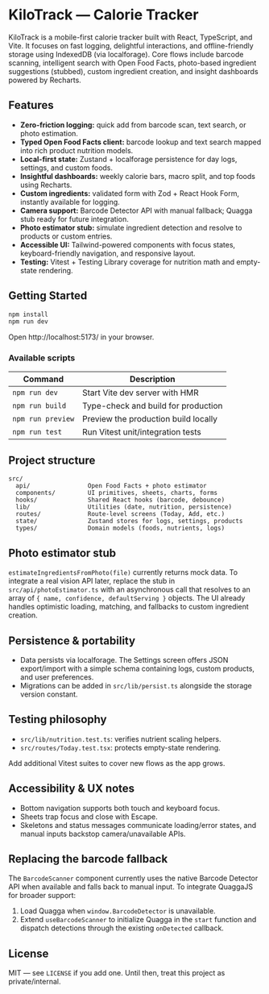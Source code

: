 # KiloTrack — Calorie Tracker

KiloTrack is a mobile-first calorie tracker built with React, TypeScript, and Vite. It focuses on fast logging, delightful interactions, and offline-friendly storage using IndexedDB (via localforage). Core flows include barcode scanning, intelligent search with Open Food Facts, photo-based ingredient suggestions (stubbed), custom ingredient creation, and insight dashboards powered by Recharts.

## Features

- **Zero-friction logging:** quick add from barcode scan, text search, or photo estimation.
- **Typed Open Food Facts client:** barcode lookup and text search mapped into rich product nutrition models.
- **Local-first state:** Zustand + localforage persistence for day logs, settings, and custom foods.
- **Insightful dashboards:** weekly calorie bars, macro split, and top foods using Recharts.
- **Custom ingredients:** validated form with Zod + React Hook Form, instantly available for logging.
- **Camera support:** Barcode Detector API with manual fallback; Quagga stub ready for future integration.
- **Photo estimator stub:** simulate ingredient detection and resolve to products or custom entries.
- **Accessible UI:** Tailwind-powered components with focus states, keyboard-friendly navigation, and responsive layout.
- **Testing:** Vitest + Testing Library coverage for nutrition math and empty-state rendering.

## Getting Started

```bash
npm install
npm run dev
```

Open http://localhost:5173/ in your browser.

### Available scripts

| Command           | Description                              |
|-------------------|------------------------------------------|
| `npm run dev`     | Start Vite dev server with HMR            |
| `npm run build`   | Type-check and build for production      |
| `npm run preview` | Preview the production build locally     |
| `npm run test`    | Run Vitest unit/integration tests        |

## Project structure

```
src/
  api/                Open Food Facts + photo estimator
  components/         UI primitives, sheets, charts, forms
  hooks/              Shared React hooks (barcode, debounce)
  lib/                Utilities (date, nutrition, persistence)
  routes/             Route-level screens (Today, Add, etc.)
  state/              Zustand stores for logs, settings, products
  types/              Domain models (foods, nutrients, logs)
```

## Photo estimator stub

`estimateIngredientsFromPhoto(file)` currently returns mock data. To integrate a real vision API later, replace the stub in `src/api/photoEstimator.ts` with an asynchronous call that resolves to an array of `{ name, confidence, defaultServing }` objects. The UI already handles optimistic loading, matching, and fallbacks to custom ingredient creation.

## Persistence & portability

- Data persists via localforage. The Settings screen offers JSON export/import with a simple schema containing logs, custom products, and user preferences.
- Migrations can be added in `src/lib/persist.ts` alongside the storage version constant.

## Testing philosophy

- `src/lib/nutrition.test.ts`: verifies nutrient scaling helpers.
- `src/routes/Today.test.tsx`: protects empty-state rendering.

Add additional Vitest suites to cover new flows as the app grows.

## Accessibility & UX notes

- Bottom navigation supports both touch and keyboard focus.
- Sheets trap focus and close with Escape.
- Skeletons and status messages communicate loading/error states, and manual inputs backstop camera/unavailable APIs.

## Replacing the barcode fallback

The `BarcodeScanner` component currently uses the native Barcode Detector API when available and falls back to manual input. To integrate QuaggaJS for broader support:

1. Load Quagga when `window.BarcodeDetector` is unavailable.
2. Extend `useBarcodeScanner` to initialize Quagga in the `start` function and dispatch detections through the existing `onDetected` callback.

## License

MIT — see `LICENSE` if you add one. Until then, treat this project as private/internal.
